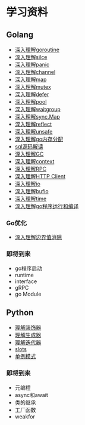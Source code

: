 # 学习资料



## Golang

* [深入理解goroutine](golang/goroutine.md)
* [深入理解silce](golang/slice.md)
* [深入理解panic](golang/panic.md)
* [深入理解channel](golang/channel.md)
* [深入理解map](golang/map.md)
* [深入理解mutex](golang/mutex.md)
* [深入理解defer](golang/defer.md)
* [深入理解pool](golang/pool.md)
* [深入理解waitgroup](golang/waitgroup.md)
* [深入理解sync.Map](golang/syncmap.md)
* [深入理解reflect](golang/reflect.md)
* [深入理解unsafe](golang/unsafe.md)
* [深入理解go内存分配](golang/malloc.md)
* [sql源码解读](golang/sql.md)
* [深入理解GC](golang/gc.md)
* [深入理解context](golang/context.md)
* [深入理解RPC](golang/rpc.md)
* [深入理解HTTP Client](golang/http_client.md)
* [深入理解io](golang/io.md)
* [深入理解bufio](golang/bufio.md)
* [深入理解time](golang/time.md)
* [深入理解go程序运行和编译](golang/gobuild.md)

### Go优化
* [深入理解边界值消除](golang/bce.md)

### 即将到来
* go程序启动
* runtime
* interface
* gRPC
* go Module

## Python

* [理解装饰器](python/decorator.md)
* [理解生成器](python/generator.md)
* [理解迭代器](python/decorator.md)
* [slots](python/slots.md)
* [单例模式](python/singleton.md)

### 即将到来
* 元编程
* async和await
* 类的继承
* 工厂函数
* weakfor

